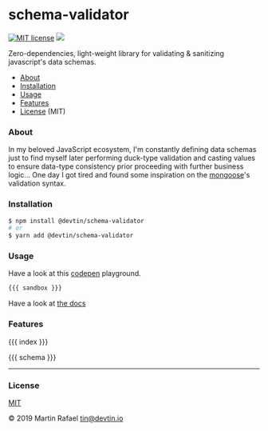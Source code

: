 # schema-validator
[![MIT license](http://img.shields.io/badge/License-MIT-brightgreen.svg)](http://opensource.org/licenses)
![](https://github.com/devtin/schema-validator/workflows/tests/badge.svg)

Zero-dependencies, light-weight library for validating & sanitizing javascript's data schemas.  

- [About](#about)
- [Installation](#installation)
- [Usage](#usage)
- [Features](#features)
- [License](#license) (MIT)

### About

In my beloved JavaScript ecosystem, I'm constantly defining data schemas just to find myself later performing duck-type
validation and casting values to ensure data-type consistency prior proceeding with further business logic...
One day I got tired and found some inspiration on the [mongoose](https://mongoosejs.com)'s validation syntax.

### Installation

```sh
$ npm install @devtin/schema-validator
# or
$ yarn add @devtin/schema-validator
```

### Usage

Have a look at this [codepen](https://codepen.io/tin_r/pen/VwYbego) playground.

```js
{{{ sandbox }}}
```

Have a look at [the docs](./DOCS.md)

### Features

{{{ index }}}

{{{ schema }}}

* * *

### License

[MIT](https://opensource.org/licenses/MIT)

&copy; 2019 Martin Rafael <tin@devtin.io>
